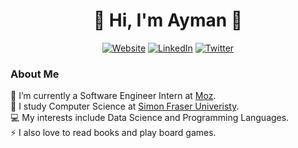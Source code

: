 <h1 align="center">👋 Hi, I'm Ayman 💾</h3>

<p align="center">
  <a href="https://aymansays.github.io/" target="_blank"><img src="https://img.shields.io/badge/-website-272822?style=for-the-badge&logo=write.as&logoColor=white" alt="Website"></a>
  <a href="https://www.linkedin.com/in/ayman-faisal/" target="_blank"><img src="https://img.shields.io/badge/-linkedin-2867b2?style=for-the-badge&logo=linkedin" alt="LinkedIn"></a>
  <a href="https://twitter.com/aymansayshi" target="_blank"><img src="https://img.shields.io/badge/-twitter-1da1f2?style=for-the-badge&logo=twitter&logoColor=white" alt="Twitter"></a>
</p>

### About Me
💼 I’m currently a Software Engineer Intern at [Moz](https://moz.com).
<br>
📕 I study Computer Science at [Simon Fraser Univeristy](https://sfu.ca). 
<br>
💻 My interests include Data Science and Programming Languages.
<br>
⚡ I also love to read books and play board games.

<!--
**ayman-faisal/ayman-faisal** is a ✨ _special_ ✨ repository because its `README.md` (this file) appears on your GitHub profile.

Here are some ideas to get you started:

- 🔭 I’m currently working on ...
- 🌱 I’m currently learning ...
- 👯 I’m looking to collaborate on ...
- 🤔 I’m looking for help with ...
- 💬 Ask me about ...
- 📫 How to reach me: ...
- 😄 Pronouns: ...
- ⚡ Fun fact: ...
-->
